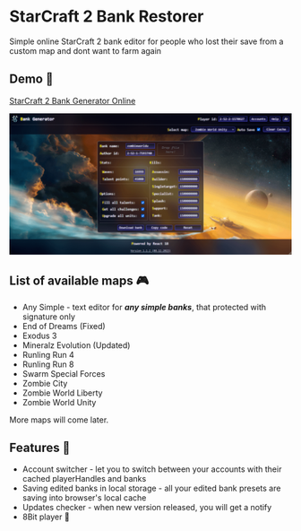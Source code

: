 # StarCraft 2 Bank Restorer

Simple online StarCraft 2 bank editor for people who lost their save from a custom map and dont want to farm again 

## Demo :rocket: 
[StarCraft 2 Bank Generator Online](https://darthvan.github.io/StarCraft2-Bank-Restorer/ "https://darthvan.github.io/StarCraft2-Bank-Restorer")

<img src="./preview.png" alt="sc2 bank editor" width="800" />

## List of available maps :video_game: 

* Any Simple - text editor for ***any simple banks***, that protected with signature only
* End of Dreams (Fixed)
* Exodus 3
* Mineralz Evolution (Updated)
* Runling Run 4
* Runling Run 8
* Swarm Special Forces
* Zombie City
* Zombie World Liberty
* Zombie World Unity

More maps will come later. 

## Features :balloon:

* Account switcher - let you to switch between your accounts with their cached playerHandles and banks
* Saving edited banks in local storage - all your edited bank presets are saving into browser's local cache
* Updates checker - when new version released, you will get a notify
* 8Bit player :musical_score:
